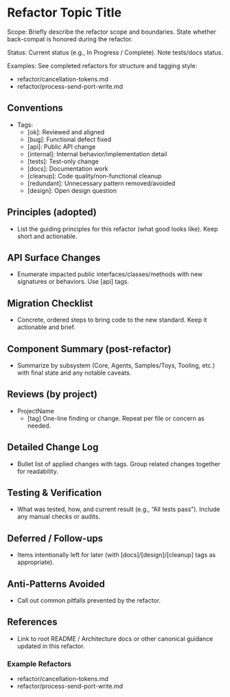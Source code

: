 # Refactor Topic Title

Scope: Briefly describe the refactor scope and boundaries. State whether back-compat is honored during the refactor.

Status: Current status (e.g., In Progress / Complete). Note tests/docs status.

Examples: See completed refactors for structure and tagging style:
- refactor/cancellation-tokens.md
- refactor/process-send-port-write.md

## Conventions
- Tags:
  - [ok]: Reviewed and aligned
  - [bug]: Functional defect fixed
  - [api]: Public API change
  - [internal]: Internal behavior/implementation detail
  - [tests]: Test-only change
  - [docs]: Documentation work
  - [cleanup]: Code quality/non-functional cleanup
  - [redundant]: Unnecessary pattern removed/avoided
  - [design]: Open design question

## Principles (adopted)
- List the guiding principles for this refactor (what good looks like). Keep short and actionable.

## API Surface Changes
- Enumerate impacted public interfaces/classes/methods with new signatures or behaviors. Use [api] tags.

## Migration Checklist
- Concrete, ordered steps to bring code to the new standard. Keep it actionable and brief.

## Component Summary (post-refactor)
- Summarize by subsystem (Core, Agents, Samples/Toys, Tooling, etc.) with final state and any notable caveats.

## Reviews (by project)
- ProjectName
  - [tag] One-line finding or change. Repeat per file or concern as needed.

## Detailed Change Log
- Bullet list of applied changes with tags. Group related changes together for readability.

## Testing & Verification
- What was tested, how, and current result (e.g., “All tests pass”). Include any manual checks or audits.

## Deferred / Follow-ups
- Items intentionally left for later (with [docs]/[design]/[cleanup] tags as appropriate).

## Anti-Patterns Avoided
- Call out common pitfalls prevented by the refactor.

## References
- Link to root README / Architecture docs or other canonical guidance updated in this refactor.

### Example Refactors
- refactor/cancellation-tokens.md
- refactor/process-send-port-write.md
